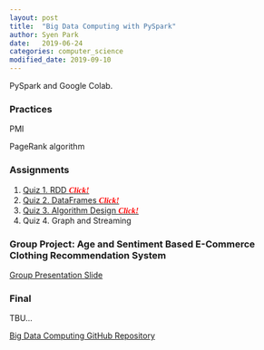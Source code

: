 ```yaml
---
layout: post
title:  "Big Data Computing with PySpark"
author: Syen Park
date:   2019-06-24
categories: computer_science
modified_date: 2019-09-10
---
```

PySpark and Google Colab.



### Practices

PMI

PageRank algorithm



### Assignments

1. [Quiz 1. RDD  <span style="color:red; font-family: Babas;">__*Click!*__</span>](https://colab.research.google.com/drive/1MOpseNzEXs9oyxfu_gclevCu3GWI55o6)
2. [Quiz 2. DataFrames  <span style="color:red; font-family: Babas;">__*Click!*__</span>](https://colab.research.google.com/drive/1xGpgJMAWmDfjDKrEgTeiA8-40609heHP)
3. [Quiz 3. Algorithm Design <span style="color:red; font-family: Babas;">__*Click!*__</span>](https://colab.research.google.com/drive/1WyG0UY3NLJNXEBHhO5IbSnpwVOimnmNW) 
4. Quiz 4. Graph and Streaming



### Group Project: Age and Sentiment Based E-Commerce Clothing Recommendation System

[Group Presentation Slide](https://drive.google.com/open?id=1-14cJtsehJJwaJQzTM-VVzEUqNL9G8uzesS0rBoa-r0)



### Final




TBU...

[Big Data Computing GitHub Repository](https://github.com/syenpark/Big-Data-Computing)

